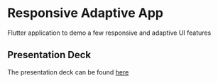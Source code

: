 # Responsive Adaptive App

Flutter application to demo a few responsive and adaptive UI features

## Presentation Deck

The presentation deck can be found [here](https://slides.com/markandeyp/deck)

